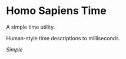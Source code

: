 # Homo Sapiens Time

A simple time utility.

Human-style time descriptions to milliseconds.

_Simple_